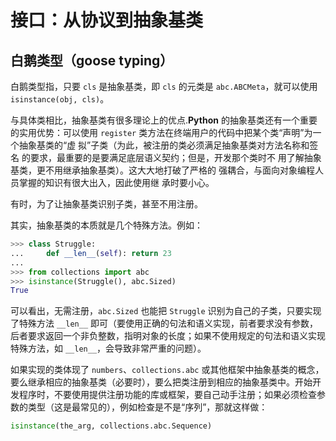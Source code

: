# 接口：从协议到抽象基类

## 白鹅类型（goose typing）

白鹅类型指，只要 `cls` 是抽象基类，即 `cls` 的元类是 `abc.ABCMeta`，就可以使用 `isinstance(obj, cls)`。
 
与具体类相比，抽象基类有很多理论上的优点.**Python** 的抽象基类还有一个重要的实用优势：可以使用 `register` 类方法在终端用户的代码中把某个类“声明”为一个抽象基类的“虚 拟”子类（为此，被注册的类必须满足抽象基类对方法名称和签名 的要求，最重要的是要满足底层语义契约；但是，开发那个类时不 用了解抽象基类，更不用继承抽象基类）。这大大地打破了严格的 强耦合，与面向对象编程人员掌握的知识有很大出入，因此使用继 承时要小心。 

有时，为了让抽象基类识别子类，甚至不用注册。

其实，抽象基类的本质就是几个特殊方法。例如：

```py
>>> class Struggle: 
...     def __len__(self): return 23 
... 
>>> from collections import abc 
>>> isinstance(Struggle(), abc.Sized) 
True 
```

可以看出，无需注册，`abc.Sized` 也能把 `Struggle` 识别为自己的子类，只要实现了特殊方法 `__len__` 即可（要使用正确的句法和语义实现，前者要求没有参数，后者要求返回一个非负整数，指明对象的长度；如果不使用规定的句法和语义实现特殊方法，如 `__len__`，会导致非常严重的问题）。 

如果实现的类体现了 `numbers`、`collections.abc` 或其他框架中抽象基类的概念，要么继承相应的抽象基类（必要时），要么把类注册到相应的抽象基类中。开始开发程序时，不要使用提供注册功能的库或框架，要自己动手注册；如果必须检查参数的类型（这是最常见的），例如检查是不是“序列”，那就这样做：  

```py
isinstance(the_arg, collections.abc.Sequence)
```
